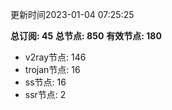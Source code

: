 更新时间2023-01-04 07:25:25

**总订阅: 45**
**总节点: 850**
**有效节点: 180**
- v2ray节点: 146
- trojan节点: 16
- ss节点: 16
- ssr节点: 2
